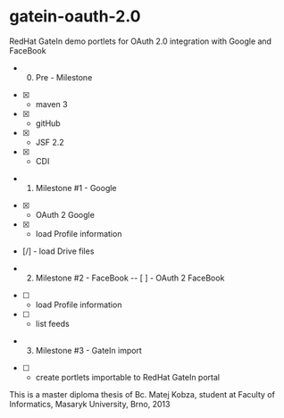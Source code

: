 gatein-oauth-2.0
================

RedHat GateIn demo portlets for OAuth 2.0 integration with Google and FaceBook

- 0. Pre - Milestone
- [x] - maven 3
- [x] - gitHub
- [x] - JSF 2.2
- [x] - CDI

- 1. Milestone #1 - Google
- [x] - OAuth 2 Google
- [x] - load Profile information
- [/] - load Drive files

- 2. Milestone #2 - FaceBook
-- [ ] - OAuth 2 FaceBook
- [ ] - load Profile information
- [ ] - list feeds

- 3. Milestone #3 - GateIn import
- [ ] - create portlets importable to RedHat GateIn portal

This is a master diploma thesis of Bc. Matej Kobza, student at Faculty of Informatics, Masaryk University, Brno, 2013